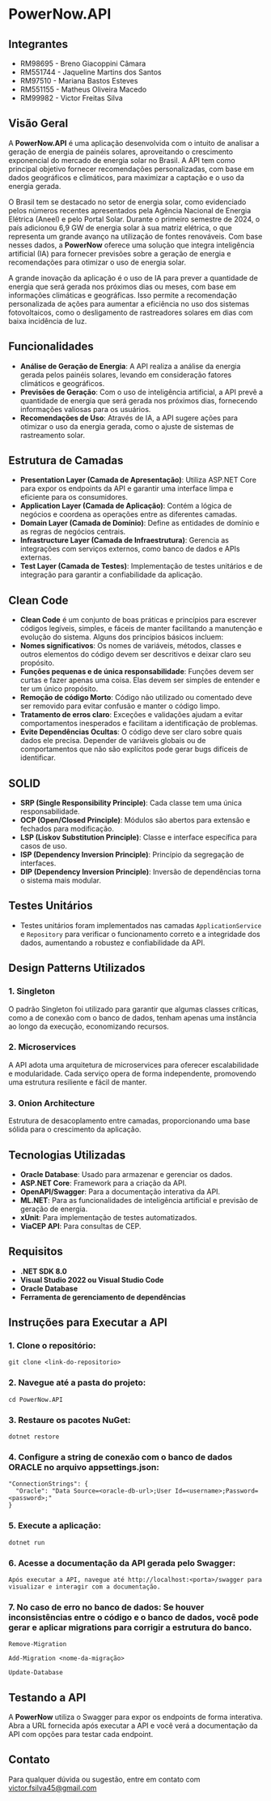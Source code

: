 # PowerNow.API


## Integrantes
- RM98695  - Breno Giacoppini Câmara   
- RM551744 - Jaqueline Martins dos Santos   
- RM97510  - Mariana Bastos Esteves   
- RM551155 - Matheus Oliveira Macedo   
- RM99982  - Victor Freitas Silva 

## Visão Geral
A **PowerNow.API** é uma aplicação desenvolvida com o intuito de analisar a geração de energia de painéis solares, aproveitando o crescimento exponencial do mercado de energia solar no Brasil. A API tem como principal objetivo fornecer recomendações personalizadas, com base em dados geográficos e climáticos, para maximizar a captação e o uso da energia gerada. 

O Brasil tem se destacado no setor de energia solar, como evidenciado pelos números recentes apresentados pela Agência Nacional de Energia Elétrica (Aneel) e pelo Portal Solar. Durante o primeiro semestre de 2024, o país adicionou 6,9 GW de energia solar à sua matriz elétrica, o que representa um grande avanço na utilização de fontes renováveis. Com base nesses dados, a **PowerNow** oferece uma solução que integra inteligência artificial (IA) para fornecer previsões sobre a geração de energia e recomendações para otimizar o uso de energia solar.

A grande inovação da aplicação é o uso de IA para prever a quantidade de energia que será gerada nos próximos dias ou meses, com base em informações climáticas e geográficas. Isso permite a recomendação personalizada de ações para aumentar a eficiência no uso dos sistemas fotovoltaicos, como o desligamento de rastreadores solares em dias com baixa incidência de luz. 

## Funcionalidades
- **Análise de Geração de Energia**: A API realiza a análise da energia gerada pelos painéis solares, levando em consideração fatores climáticos e geográficos.
- **Previsões de Geração**: Com o uso de inteligência artificial, a API prevê a quantidade de energia que será gerada nos próximos dias, fornecendo informações valiosas para os usuários.
- **Recomendações de Uso**: Através de IA, a API sugere ações para otimizar o uso da energia gerada, como o ajuste de sistemas de rastreamento solar.

## Estrutura de Camadas

- **Presentation Layer (Camada de Apresentação)**: Utiliza ASP.NET Core para expor os endpoints da API e garantir uma interface limpa e eficiente para os consumidores.
- **Application Layer (Camada de Aplicação)**: Contém a lógica de negócios e coordena as operações entre as diferentes camadas.
- **Domain Layer (Camada de Domínio)**: Define as entidades de domínio e as regras de negócios centrais.
- **Infrastructure Layer (Camada de Infraestrutura)**: Gerencia as integrações com serviços externos, como banco de dados e APIs externas.
- **Test Layer (Camada de Testes)**: Implementação de testes unitários e de integração para garantir a confiabilidade da aplicação.

## Clean Code 

- **Clean Code** é um conjunto de boas práticas e princípios para escrever códigos legíveis, simples, e fáceis de manter facilitando a manutenção e evolução do sistema. Alguns dos princípios básicos incluem:
- **Nomes significativos**: Os nomes de variáveis, métodos, classes e outros elementos do código devem ser descritivos e deixar claro seu propósito.
- **Funções pequenas e de única responsabilidade**: Funções devem ser curtas e fazer apenas uma coisa. Elas devem ser simples de entender e ter um único propósito.
- **Remoção de código Morto**: Código não utilizado ou comentado deve ser removido para evitar confusão e manter o código limpo. 
- **Tratamento de erros claro**: Exceções e validações ajudam a evitar comportamentos inesperados e facilitam a identificação de problemas.
- **Evite Dependências Ocultas**: O código deve ser claro sobre quais dados ele precisa. Depender de variáveis globais ou de comportamentos que não são explícitos pode gerar bugs difíceis de identificar. 

## SOLID
  
- **SRP (Single Responsibility Principle)**: Cada classe tem uma única responsabilidade.
- **OCP (Open/Closed Principle)**: Módulos são abertos para extensão e fechados para modificação.
- **LSP (Liskov Substitution Principle)**: Classe e interface específica para casos de uso.
- **ISP (Dependency Inversion Principle)**: Princípio da segregação de interfaces.
- **DIP (Dependency Inversion Principle)**: Inversão de dependências torna o sistema mais modular.

## Testes Unitários
- Testes unitários foram implementados nas camadas `ApplicationService` e `Repository` para verificar o funcionamento correto e a integridade dos dados, aumentando a robustez e confiabilidade da API.

## Design Patterns Utilizados

### 1. Singleton
O padrão Singleton foi utilizado para garantir que algumas classes críticas, como a de conexão com o banco de dados, tenham apenas uma instância ao longo da execução, economizando recursos.

### 2. Microservices
A API adota uma arquitetura de microservices para oferecer escalabilidade e modularidade. Cada serviço opera de forma independente, promovendo uma estrutura resiliente e fácil de manter.

### 3. Onion Architecture
Estrutura de desacoplamento entre camadas, proporcionando uma base sólida para o crescimento da aplicação.

## Tecnologias Utilizadas

- **Oracle Database**: Usado para armazenar e gerenciar os dados.
- **ASP.NET Core**: Framework para a criação da API.
- **OpenAPI/Swagger**: Para a documentação interativa da API.
- **ML.NET**: Para as funcionalidades de inteligência artificial e previsão de geração de energia.
- **xUnit**: Para implementação de testes automatizados.
- **ViaCEP API**: Para consultas de CEP.

## Requisitos

- **.NET SDK 8.0**
- **Visual Studio 2022 ou Visual Studio Code**
- **Oracle Database**
- **Ferramenta de gerenciamento de dependências**

## Instruções para Executar a API

### 1. Clone o repositório:
```
git clone <link-do-repositorio>
```

### 2. Navegue até a pasta do projeto:
```
cd PowerNow.API
```

### 3. Restaure os pacotes NuGet:
```
dotnet restore
```

### 4. Configure a string de conexão com o banco de dados ORACLE no arquivo appsettings.json:
```
"ConnectionStrings": {
  "Oracle": "Data Source=<oracle-db-url>;User Id=<username>;Password=<password>;"
}
```

### 5. Execute a aplicação:
```
dotnet run
```

### 6. Acesse a documentação da API gerada pelo Swagger:
```
Após executar a API, navegue até http://localhost:<porta>/swagger para visualizar e interagir com a documentação.
```

### 7. No caso de erro no banco de dados: Se houver inconsistências entre o código e o banco de dados, você pode gerar e aplicar migrations para corrigir a estrutura do banco.
```
Remove-Migration
```
```
Add-Migration <nome-da-migração>
```
```
Update-Database
```

## Testando a API
A **PowerNow** utiliza o Swagger para expor os endpoints de forma interativa. Abra a URL fornecida após executar a API e você verá a documentação da API com opções para testar cada endpoint.

## Contato
Para qualquer dúvida ou sugestão, entre em contato com victor.fsilva45@gmail.com
